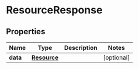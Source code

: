 

# ResourceResponse


## Properties

| Name | Type | Description | Notes |
|------------ | ------------- | ------------- | -------------|
|**data** | [**Resource**](Resource.md) |  |  [optional] |



